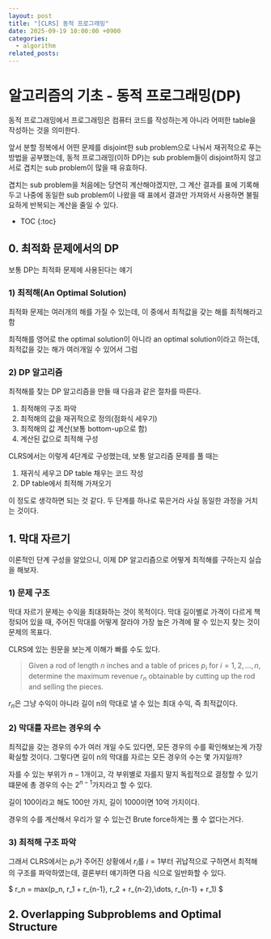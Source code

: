 ```yaml
---
layout: post
title: "[CLRS] 동적 프로그래밍"
date: 2025-09-19 10:00:00 +0900
categories:
  - algorithm
related_posts:
---
```


# 알고리즘의 기초 - 동적 프로그래밍(DP)

동적 프로그래밍에서 프로그래밍은 컴퓨터 코드를 작성하는게 아니라 어떠한 table을 작성하는 것을 의미한다.

앞서 분할 정복에서 어떤 문제를 disjoint한 sub problem으로 나눠서 재귀적으로 푸는 방법을 공부했는데,
동적 프로그래밍(이하 DP)는 sub problem들이 disjoint하지 않고 서로 겹치는 sub problem이 많을 때 유효하다.

겹치는 sub problem을 처음에는 당연히 계산해야겠지만, 그 계산 결과를 표에 기록해두고 나중에 동일한 sub problem이 나왔을 때
표에서 결과만 가져와서 사용하면 불필요하게 반복되는 계산을 줄일 수 있다.

<!-- prettier-ignore-start -->

- TOC
{:toc}
<!-- prettier-ignore-end -->

## 0. 최적화 문제에서의 DP

보통 DP는 최적화 문제에 사용된다는 얘기

### 1) 최적해(An Optimal Solution)

최적화 문제는 여러개의 해를 가질 수 있는데, 이 중에서 최적값을 갖는 해를 최적해라고 함

최적해를 영어로 the optimal solution이 아니라 an optimal solution이라고 하는데,
최적값을 갖는 해가 여러개일 수 있어서 그럼

### 2) DP 알고리즘

최적해를 찾는 DP 알고리즘을 만들 때 다음과 같은 절차를 따른다.

1. 최적해의 구조 파악
2. 최적해의 값을 재귀적으로 정의(점화식 세우기)
3. 최적해의 값 계산(보통 bottom-up으로 함)
4. 계산된 값으로 최적해 구성

CLRS에서는 이렇게 4단계로 구성했는데, 보통 알고리즘 문제를 풀 때는

1. 재귀식 세우고 DP table 채우는 코드 작성
2. DP table에서 최적해 가져오기

이 정도로 생각하면 되는 것 같다. 두 단계를 하나로 묶은거라 사실 동일한 과정을 거치는 것이다.

## 1. 막대 자르기

이론적인 단계 구성을 알았으니, 이제 DP 알고리즘으로 어떻게 최적해를 구하는지 실습을 해보자.

### 1) 문제 구조

막대 자르기 문제는 수익을 최대화하는 것이 목적이다. 막대 길이별로 가격이 다르게 책정되어 있을 때, 주어진 막대를 어떻게 잘라야 가장 높은 가격에 팔 수 있는지 찾는 것이 문제의 목표다.

CLRS에 있는 원문을 보는게 이해가 빠를 수도 있다.

> Given a rod of length $n$ inches and a table of prices
> $p_i$ for $i = 1, 2, \ldots, n$, determine the maximum revenue
> $r_n$ obtainable by cutting up the rod and selling the pieces.

$r_n$은 그냥 수익이 아니라 길이 n의 막대로 낼 수 있는 최대 수익, 즉 최적값이다.

### 2) 막대를 자르는 경우의 수

최적값을 갖는 경우의 수가 여러 개일 수도 있다면, 모든 경우의 수를 확인해보는게 가장 확실할 것이다. 그렇다면 길이 n의 막대를 자르는 모든 경우의 수는 몇 가지일까?

자를 수 있는 부위가 $n-1$개이고, 각 부위별로 자를지 말지 독립적으로 결정할 수 있기 떄문에 총 경우의 수는 $2^{n-1}$가지라고 할 수 있다.

길이 100이라고 해도 100만 가지, 길이 1000이면 10억 가지이다.

경우의 수를 계산해서 우리가 알 수 있는건 Brute force하게는 풀 수 없다는거다.

### 3) 최적해 구조 파악

그래서 CLRS에서는 $p_i$가 주어진 상황에서 $r_i$를 $i=1$부터 귀납적으로 구하면서 최적해의 구조를 파악하였는데, 결론부터 얘기하면 다음 식으로 일반화할 수 있다.

$ r_n = max(p_n, r_1 + r_{n-1}, r_2 + r_{n-2},\dots, r_{n-1} + r_1) $






## 2. Overlapping Subproblems and Optimal Structure
